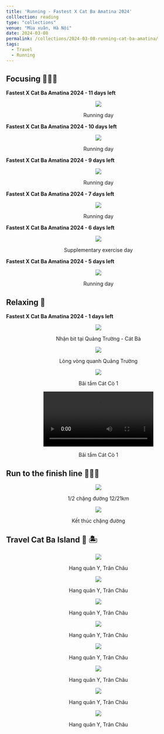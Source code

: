```yaml
---
title: 'Running - Fastest X Cat Ba Amatina 2024'
colllection: reading
type: "collections"
venue: "Mùa xuân, Hà Nội"
date: 2024-03-08
permalink: /collections/2024-03-08-running-cat-ba-amatina/
tags:
  - Travel
  - Running
---
```


<head>
    <style type="text/css">
        figure{text-align: center;}
        math{text-align: center;}
    </style>
</head>

## Focusing 🏃🏼‍♂️

**Fastest X Cat Ba Amatina 2024 - 11 days left**

<p style="text-align:center;">
  <img src='/images/mylife/running-cat-ba-2024/IMG_4761.JPG'>
  <p style="text-align:center;"><b></b>Running day</p>
</p>

**Fastest X Cat Ba Amatina 2024 - 10 days left**

<p style="text-align:center;">
  <img src='/images/mylife/running-cat-ba-2024/IMG_4777.JPG'>
  <p style="text-align:center;"><b></b>Running day</p>
</p>  

**Fastest X Cat Ba Amatina 2024 - 9 days left**

<p style="text-align:center;">
  <img src='/images/mylife/running-cat-ba-2024/IMG_4776.JPG'>
  <p style="text-align:center;"><b></b>Running day</p>
</p> 


**Fastest X Cat Ba Amatina 2024 - 7 days left**

<p style="text-align:center;">
  <img src='/images/mylife/running-cat-ba-2024/IMG_4791.JPG'>
  <p style="text-align:center;"><b></b>Running day</p>
</p> 


**Fastest X Cat Ba Amatina 2024 - 6 days left**

<p style="text-align:center;">
  <img src='/images/mylife/running-cat-ba-2024/IMG_4794.JPG'>
  <p style="text-align:center;"><b></b>Supplementary exercise day</p>
</p> 

**Fastest X Cat Ba Amatina 2024 - 5 days left**

<p style="text-align:center;">
  <img src='/images/mylife/running-cat-ba-2024/IMG_4795.JPG'>
  <p style="text-align:center;"><b></b>Running day</p>
</p> 

## Relaxing 🌴

**Fastest X Cat Ba Amatina 2024 - 1 days left**

<p style="text-align:center;">
  <img src='/images/mylife/running-cat-ba-2024/IMG_4814.PNG'>
  <p style="text-align:center;"><b></b>Nhận bit tại Quảng Trường - Cát Bà</p>
</p> 

<p style="text-align:center;">
  <img src='/images/mylife/running-cat-ba-2024/IMG_4867.PNG'>
  <p style="text-align:center;"><b></b>Lòng vòng quanh Quảng Trường</p>
</p>

<p style="text-align:center;">
  <img src='/images/mylife/running-cat-ba-2024/IMG_4883.PNG'>
  <p style="text-align:center;"><b></b>Bãi tắm Cát Cò 1</p>
</p> 

<p style="text-align:center;">
<video controls>
    <source src='/images/mylife/running-cat-ba-2024/video_4885.mp4' type='video/mp4'>
    <p style="text-align:center;"><b></b>Bãi tắm Cát Cò 1</p>
</video>
</p>

## Run to the finish line 🥇🥈🥉

<p style="text-align:center;">
  <img src='/images/mylife/running-cat-ba-2024/IMG_4965.JPG'>
  <p style="text-align:center;"><b></b>1/2 chặng đường 12/21km</p>
</p> 

<p style="text-align:center;">
  <img src='/images/mylife/running-cat-ba-2024/IMG_4967.JPG'>
  <p style="text-align:center;"><b></b>Kết thúc chặng đường</p>
</p> 

## Travel Cat Ba Island 🌴 🏝️

<p style="text-align:center;">
  <img src='/images/mylife/running-cat-ba-2024/IMG_4925.PNG'>
  <p style="text-align:center;"><b></b>Hang quân Y, Trân Châu</p>
</p> 

<p style="text-align:center;">
  <img src='/images/mylife/running-cat-ba-2024/IMG_4926.PNG'>
  <p style="text-align:center;"><b></b>Hang quân Y, Trân Châu</p>
</p> 

<p style="text-align:center;">
  <img src='/images/mylife/running-cat-ba-2024/IMG_4927.PNG'>
  <p style="text-align:center;"><b></b>Hang quân Y, Trân Châu</p>
</p> 

<p style="text-align:center;">
  <img src='/images/mylife/running-cat-ba-2024/IMG_4928.PNG'>
  <p style="text-align:center;"><b></b>Hang quân Y, Trân Châu</p>
</p>

<p style="text-align:center;">
  <img src='/images/mylife/running-cat-ba-2024/IMG_4934.PNG'>
  <p style="text-align:center;"><b></b>Hang quân Y, Trân Châu</p>
</p>

<p style="text-align:center;">
  <img src='/images/mylife/running-cat-ba-2024/IMG_4935.PNG'>
  <p style="text-align:center;"><b></b>Hang quân Y, Trân Châu</p>
</p> 

<p style="text-align:center;">
  <img src='/images/mylife/running-cat-ba-2024/IMG_4938.PNG'>
  <p style="text-align:center;"><b></b>Hang quân Y, Trân Châu</p>
</p>

<p style="text-align:center;">
  <img src='/images/mylife/running-cat-ba-2024/IMG_4939.PNG'>
  <p style="text-align:center;"><b></b>Hang quân Y, Trân Châu</p>
</p> 


